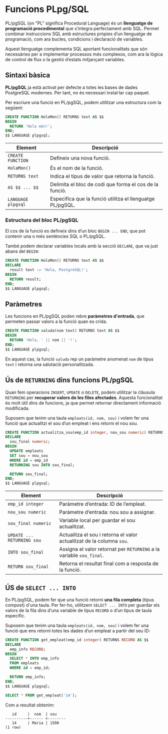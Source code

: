 # Funcions PLpg/SQL

PL/pgSQL (on "PL" significa Procedural Language) és un **llenguatge de programació procedimental** que s’integra perfectament amb SQL. Permet combinar instruccions SQL amb estructures pròpies d’un llenguatge de programació, com ara bucles, condicions i declaració de variables.

Aquest llenguatge complementa SQL aportant funcionalitats que són necessàries per a implementar processos més complexos, com ara la lògica de control de flux o la gestió d’estats mitjançant variables.


## Sintaxi bàsica

**PL/pgSQL** ja està activat per defecte a totes les bases de dades PostgreSQL modernes. Per tant, no és necessari instal·lar cap paquet.

Per escriure una funció en PL/pgSQL, podem utilitzar una estructura com la següent:

```sql
CREATE FUNCTION HolaMon() RETURNS text AS $$
BEGIN
  RETURN 'Hola món!';
END;
$$ LANGUAGE plpgsql;
```

| Element                     | Descripció                                                       |
|----------------------------|-------------------------------------------------------------------|
| `CREATE FUNCTION`          | Defineix una nova funció.                                        |
| `HolaMon()`                | És el nom de la funció.                                          |
| `RETURNS text`             | Indica el tipus de valor que retorna la funció.                  |
| `AS $$ ... $$`             | Delimita el bloc de codi que forma el cos de la funció.          |
| `LANGUAGE plpgsql`         | Especifica que la funció utilitza el llenguatge PL/pgSQL.        |

### Estructura del bloc PL/pgSQL

El cos de la funció es defineix dins d’un bloc `BEGIN ... END`, que pot contenir una o més sentències SQL o PL/pgSQL.

També podem declarar variables locals amb la secció `DECLARE`, que va just abans del `BEGIN`:

```sql
CREATE FUNCTION HolaMon() RETURNS text AS $$
DECLARE
  result text := 'Hola, PostgreSQL!';
BEGIN
  RETURN result;
END;
$$ LANGUAGE plpgsql;
```

## Paràmetres

Les funcions en PL/pgSQL poden rebre **paràmetres d'entrada**, que permeten passar valors a la funció quan es crida.

```sql
CREATE FUNCTION saluda(nom text) RETURNS text AS $$
BEGIN
  RETURN 'Hola, ' || nom || '!';
END;
$$ LANGUAGE plpgsql;
```

En aquest cas, la funció `saluda` rep un paràmetre anomenat `nom` de tipus `text` i retorna una salutació personalitzada.

## Ús de `RETURNING` dins funcions PL/pgSQL

Quan fem operacions `INSERT`, `UPDATE` o `DELETE`, podem utilitzar la clàusula `RETURNING` per **recuperar valors de les files afectades**. Aquesta funcionalitat és molt útil dins de funcions, ja que permet retornar directament informació modificada.

Suposem que tenim una taula `empleats(id, nom, sou)` i volem fer una funció que actualitzi el sou d’un empleat i ens retorni el nou sou.

```sql
CREATE FUNCTION actualitza_sou(emp_id integer, nou_sou numeric) RETURNS numeric AS $$
DECLARE
  sou_final numeric;
BEGIN
  UPDATE empleats
  SET sou = nou_sou
  WHERE id = emp_id
  RETURNING sou INTO sou_final;

  RETURN sou_final;
END;
$$ LANGUAGE plpgsql;
```

| Element                   | Descripció                                                                 |
|---------------------------|-----------------------------------------------------------------------------|
| `emp_id integer`          | Paràmetre d’entrada: ID de l’empleat.                                      |
| `nou_sou numeric`         | Paràmetre d’entrada: nou sou a assignar.                                   |
| `sou_final numeric`       | Variable local per guardar el sou actualitzat.                             |
| `UPDATE ... RETURNING sou`| Actualitza el sou i retorna el valor actualitzat de la columna `sou`.      |
| `INTO sou_final`          | Assigna el valor retornat per `RETURNING` a la variable `sou_final`.       |
| `RETURN sou_final`        | Retorna el resultat final com a resposta de la funció.                     |

## ÚS de `SELECT ... INTO` 

En PL/pgSQL, podem fer que una funció retorni **una fila completa** (tipus compost) d'una taula. Per fer-ho, utilitzem `SELECT ... INTO` per guardar els valors de la fila dins d’una variable de tipus `RECORD` o d’un tipus de taula específic.

Suposem que tenim una taula `empleats(id, nom, sou)` i volem fer una funció que ens retorni totes les dades d’un empleat a partir del seu ID:

```sql
CREATE FUNCTION get_empleat(emp_id integer) RETURNS RECORD AS $$
DECLARE
  emp_info RECORD;
BEGIN
  SELECT * INTO emp_info
  FROM empleats
  WHERE id = emp_id;

  RETURN emp_info;
END;
$$ LANGUAGE plpgsql;
```

```sql
SELECT * FROM get_empleat('14');
```

Com a resultat obtenim: 

```
   id     |  nom  | sou 
----------+------ +--------
   14     | Maria | 1500 
(1 row)
```
